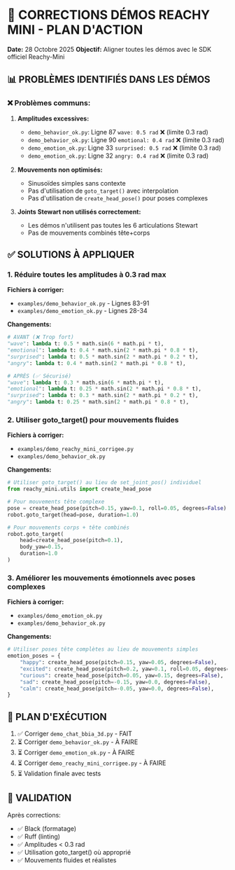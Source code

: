 # 🎯 CORRECTIONS DÉMOS REACHY MINI - PLAN D'ACTION

**Date:** 28 Octobre 2025
**Objectif:** Aligner toutes les démos avec le SDK officiel Reachy-Mini

## 📊 PROBLÈMES IDENTIFIÉS DANS LES DÉMOS

### ❌ Problèmes communs:

1. **Amplitudes excessives:**
   - `demo_behavior_ok.py`: Ligne 87 `wave: 0.5 rad` ❌ (limite 0.3 rad)
   - `demo_behavior_ok.py`: Ligne 90 `emotional: 0.4 rad` ❌ (limite 0.3 rad)
   - `demo_emotion_ok.py`: Ligne 33 `surprised: 0.5 rad` ❌ (limite 0.3 rad)
   - `demo_emotion_ok.py`: Ligne 32 `angry: 0.4 rad` ❌ (limite 0.3 rad)

2. **Mouvements non optimisés:**
   - Sinusoïdes simples sans contexte
   - Pas d'utilisation de `goto_target()` avec interpolation
   - Pas d'utilisation de `create_head_pose()` pour poses complexes

3. **Joints Stewart non utilisés correctement:**
   - Les démos n'utilisent pas toutes les 6 articulations Stewart
   - Pas de mouvements combinés tête+corps

## ✅ SOLUTIONS À APPLIQUER

### 1. Réduire toutes les amplitudes à 0.3 rad max

**Fichiers à corriger:**
- `examples/demo_behavior_ok.py` - Lignes 83-91
- `examples/demo_emotion_ok.py` - Lignes 28-34

**Changements:**
```python
# AVANT (❌ Trop fort)
"wave": lambda t: 0.5 * math.sin(6 * math.pi * t),
"emotional": lambda t: 0.4 * math.sin(2 * math.pi * 0.8 * t),
"surprised": lambda t: 0.5 * math.sin(2 * math.pi * 0.2 * t),
"angry": lambda t: 0.4 * math.sin(2 * math.pi * 0.8 * t),

# APRÈS (✅ Sécurisé)
"wave": lambda t: 0.3 * math.sin(6 * math.pi * t),
"emotional": lambda t: 0.25 * math.sin(2 * math.pi * 0.8 * t),
"surprised": lambda t: 0.3 * math.sin(2 * math.pi * 0.2 * t),
"angry": lambda t: 0.25 * math.sin(2 * math.pi * 0.8 * t),
```

### 2. Utiliser goto_target() pour mouvements fluides

**Fichiers à corriger:**
- `examples/demo_reachy_mini_corrigee.py`
- `examples/demo_behavior_ok.py`

**Changements:**
```python
# Utiliser goto_target() au lieu de set_joint_pos() individuel
from reachy_mini.utils import create_head_pose

# Pour mouvements tête complexe
pose = create_head_pose(pitch=0.15, yaw=0.1, roll=0.05, degrees=False)
robot.goto_target(head=pose, duration=1.0)

# Pour mouvements corps + tête combinés
robot.goto_target(
    head=create_head_pose(pitch=0.1),
    body_yaw=0.15,
    duration=1.0
)
```

### 3. Améliorer les mouvements émotionnels avec poses complexes

**Fichiers à corriger:**
- `examples/demo_emotion_ok.py`
- `examples/demo_behavior_ok.py`

**Changements:**
```python
# Utiliser poses tête complètes au lieu de mouvements simples
emotion_poses = {
    "happy": create_head_pose(pitch=0.15, yaw=0.05, degrees=False),
    "excited": create_head_pose(pitch=0.2, yaw=0.1, roll=0.05, degrees=False),
    "curious": create_head_pose(pitch=0.05, yaw=0.15, degrees=False),
    "sad": create_head_pose(pitch=-0.15, yaw=0.0, degrees=False),
    "calm": create_head_pose(pitch=-0.05, yaw=0.0, degrees=False),
}
```

## 🎯 PLAN D'EXÉCUTION

1. ✅ Corriger `demo_chat_bbia_3d.py` - FAIT
2. ⏳ Corriger `demo_behavior_ok.py` - À FAIRE
3. ⏳ Corriger `demo_emotion_ok.py` - À FAIRE
4. ⏳ Corriger `demo_reachy_mini_corrigee.py` - À FAIRE
5. ⏳ Validation finale avec tests

## 📝 VALIDATION

Après corrections:
- ✅ Black (formatage)
- ✅ Ruff (linting)
- ✅ Amplitudes < 0.3 rad
- ✅ Utilisation goto_target() où approprié
- ✅ Mouvements fluides et réalistes

